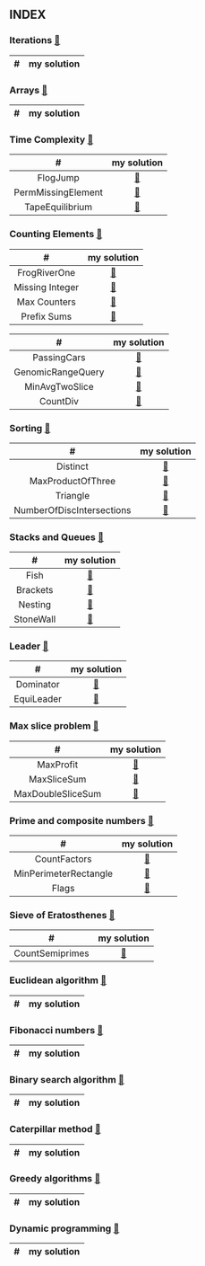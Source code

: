 ## INDEX

### Iterations [:link:](https://app.codility.com/programmers/lessons/1-iterations/)

| # | my solution |
|:---:|:---:|

### Arrays [:link:](https://app.codility.com/programmers/lessons/2-arrays/)

| # | my solution |
|:---:|:---:|

### Time Complexity [:link:](https://app.codility.com/programmers/lessons/3-time_complexity/)

| # | my solution |
|:---:|:---:|
| FlogJump | [:link:](https://github.com/hon0g/algorithms/blob/master/Codility/FlogJump.py)|
| PermMissingElement | [:link:](https://github.com/hon0g/algorithms/blob/master/Codility/PermMissingElem.py)
| TapeEquilibrium | [:link:](https://github.com/hon0g/algorithms/blob/master/Codility/TapeEquilibrium.py)

### Counting Elements [:link:](https://app.codility.com/programmers/lessons/4-counting_elements/)

| # | my solution |
|:---:|:---:|
| FrogRiverOne | [:link:](https://github.com/hon0g/algorithms/blob/master/Codility/FrogRiverOne.py)
| Missing Integer | [:link:](https://github.com/hon0g/algorithms/blob/master/Codility/MissingInteger.py)
| Max Counters | [:link:](https://github.com/hon0g/algorithms/blob/master/Codility/MaxCounters.py)
| Prefix Sums | [:link:](https://app.codility.com/programmers/lessons/5-prefix_sums/)

| # | my solution |
|:---:|:---:|
| PassingCars | [:link:](https://github.com/hon0g/algorithms/blob/master/Codility/PassingCars.py)
| GenomicRangeQuery | [:link:](https://github.com/hon0g/algorithms/blob/master/Codility/GenomicRangeQuery.py)
| MinAvgTwoSlice | [:link:](https://github.com/hon0g/algorithms/blob/master/Codility/MinAvgTwoSlice.py)
| CountDiv | [:link:](https://github.com/hon0g/algorithms/blob/master/Codility/CountDiv.py)

### Sorting [:link:](https://app.codility.com/programmers/lessons/6-sorting/)

| # | my solution |
|:---:|:---:|
| Distinct | [:link:](https://github.com/hon0g/algorithms/blob/master/Codility/Distinct.py)
| MaxProductOfThree |[:link:](https://github.com/hon0g/algorithms/blob/master/Codility/MaxProductOfThree.py)
| Triangle | [:link:](https://github.com/hon0g/algorithms/blob/master/Codility/Triangle.py)
| NumberOfDiscIntersections | [:link:](/NumberOfDiscIntersections.py)

### Stacks and Queues [:link:](https://app.codility.com/programmers/lessons/7-stacks_and_queues/)

| # | my solution |
|:---:|:---:|
| Fish | [:link:](https://github.com/hon0g/algorithms/blob/master/Codility/Fish.py)
| Brackets | [:link:](https://github.com/hon0g/algorithms/blob/master/Codility/Brackets.py)
| Nesting | [:link:](https://github.com/hon0g/algorithms/blob/master/Codility/Nesting.py)
| StoneWall | [:link:](https://github.com/hon0g/algorithms/blob/master/Codility/StoneWall.py)

### Leader [:link:](https://app.codility.com/programmers/lessons/8-leader/)

| # | my solution |
|:---:|:---:|
| Dominator | [:link:](https://github.com/hon0g/algorithms/blob/master/Codility/Dominator.py)
| EquiLeader | [:link:](https://github.com/hon0g/algorithms/blob/master/Codility/EquiLeader.py)

### Max slice problem [:link:](https://app.codility.com/programmers/lessons/9-maximum_slice_problem/)

| # | my solution |
|:---:|:---:|
| MaxProfit | [:link:](https://github.com/hon0g/algorithms/blob/master/Codility/MaxProfit.py)
| MaxSliceSum | [:link:](https://github.com/hon0g/algorithms/blob/master/Codility/MaxSliceSum.py)
| MaxDoubleSliceSum | [:link:](https://github.com/hon0g/algorithms/blob/master/Codility/MaxDoubleSliceSum.py)

### Prime and composite numbers [:link:](https://app.codility.com/programmers/lessons/10-prime_and_composite_numbers/)

| # | my solution |
|:---:|:---:|
| CountFactors | [:link:](https://github.com/hon0g/algorithms/blob/master/Codility/CountFactors.py)
| MinPerimeterRectangle | [:link:](https://github.com/hon0g/algorithms/blob/master/Codility/MinPerimeterRectangle.py)
| Flags | [:link:](https://github.com/hon0g/algorithms/blob/master/Codility/Flags.py)


### Sieve of Eratosthenes [:link:](https://app.codility.com/programmers/lessons/11-sieve_of_eratosthenes/)

| # | my solution |
|:---:|:---:|
| CountSemiprimes | [:link:](https://github.com/hon0g/algorithms/blob/master/Codility/CountSemiprimes.py)

### Euclidean algorithm [:link:](https://app.codility.com/programmers/lessons/12-euclidean_algorithm/)

| # | my solution |
|:---:|:---:|

### Fibonacci numbers [:link:](https://app.codility.com/programmers/lessons/13-fibonacci_numbers/)

| # | my solution |
|:---:|:---:|

### Binary search algorithm [:link:](https://app.codility.com/programmers/lessons/14-binary_search_algorithm/)

| # | my solution |
|:---:|:---:|

### Caterpillar method [:link:](https://app.codility.com/programmers/lessons/15-caterpillar_method/)

| # | my solution |
|:---:|:---:|

### Greedy algorithms [:link:](https://app.codility.com/programmers/lessons/16-greedy_algorithms/)

| # | my solution |
|:---:|:---:|

### Dynamic programming [:link:](https://app.codility.com/programmers/lessons/17-dynamic_programming/)

| # | my solution |
|:---:|:---:|
